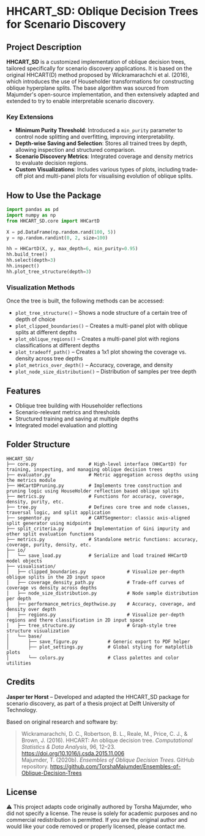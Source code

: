 
# HHCART_SD: Oblique Decision Trees for Scenario Discovery

## Project Description

**HHCART_SD** is a customized implementation of oblique decision trees, tailored specifically for scenario discovery applications. It is based on the original HHCART(D) method proposed by Wickramarachchi et al. (2016), which introduces the use of Householder transformations for constructing oblique hyperplane splits. The base algorithm was sourced from Majumder's open-source implementation, and then extensively adapted and extended to try to enable interpretable scenario discovery.

### Key Extensions

- **Minimum Purity Threshold**: Introduced a `min_purity` parameter to control node splitting and overfitting, improving interpretability.
- **Depth-wise Saving and Selection**: Stores all trained trees by depth, allowing inspection and structured comparison.
- **Scenario Discovery Metrics**: Integrated coverage and density metrics to evaluate decision regions.
- **Custom Visualizations**: Includes various types of plots, including trade-off plot and multi-panel plots for visualising evolution of oblique splits.

## How to Use the Package

```python
import pandas as pd
import numpy as np
from HHCART_SD.core import HHCartD

X = pd.DataFrame(np.random.rand(100, 5))
y = np.random.randint(0, 2, size=100)

hh = HHCartD(X, y, max_depth=6, min_purity=0.95)
hh.build_tree()
hh.select(depth=3)
hh.inspect()
hh.plot_tree_structure(depth=3)
```

### Visualization Methods

Once the tree is built, the following methods can be accessed:

- `plot_tree_structure()` – Shows a node structure of a certain tree of depth of choice
- `plot_clipped_boundaries()` – Creates a multi-panel plot with oblique splits at different depths
- `plot_oblique_regions()` – Creates a multi-panel plot with regions classifications at different depths
- `plot_tradeoff_path()` – Creates a 1x1 plot showing the coverage vs. density across tree depths
- `plot_metrics_over_depth()` – Accuracy, coverage, and density
- `plot_node_size_distribution()` – Distribution of samples per tree depth

## Features

- Oblique tree building with Householder reflections
- Scenario-relevant metrics and thresholds
- Structured training and saving at multiple depths
- Integrated model evaluation and plotting

## Folder Structure
```
HHCART_SD/
├── core.py                   # High-level interface (HHCartD) for training, inspecting, and managing oblique decision trees
├── evaluator.py              # Metric aggregation across depths using the metrics module
├── HHCartDPruning.py         # Implements tree construction and pruning logic using HouseHolder reflection based oblique splits
├── metrics.py                # Functions for accuracy, coverage, density, purity, etc.
├── tree.py                   # Defines core tree and node classes, traversal logic, and split application
├── segmentor.py              # CARTSegmentor: classic axis-aligned split generator using midpoints
├── split_criteria.py         # Implementation of Gini impurity and other split evaluation functions
├── metrics.py                # Standalone metric functions: accuracy, coverage, purity, density, etc.
├── io/
│   └── save_load.py          # Serialize and load trained HHCartD model objects
├── visualisation/
│   ├── clipped_boundaries.py               # Visualize per-depth oblique splits in the 2D input space
│   ├── coverage_density_path.py            # Trade-off curves of coverage vs density across depths
│   ├── node_size_distribution.py           # Node sample distribution per depth
│   ├── performance_metrics_depthwise.py    # Accuracy, coverage, and density over depth
│   ├── regions.py                          # Visualize per-depth regions and there classification in 2D input space
│   ├── tree_structure.py                   # Graph-style tree structure visualization
│   └── base/
│       ├── save_figure.py           # Generic export to PDF helper
│       ├── plot_settings.py         # Global styling for matplotlib plots
│       └── colors.py                # Class palettes and color utilities
```

## Credits

**Jasper ter Horst** – Developed and adapted the HHCART_SD package for scenario discovery, as part of a thesis project at Delft University of Technology.

Based on original research and software by:
> Wickramarachchi, D. C., Robertson, B. L., Reale, M., Price, C. J., & Brown, J. (2016). HHCART: An oblique decision tree. *Computational Statistics & Data Analysis*, 96, 12–23. https://doi.org/10.1016/j.csda.2015.11.006  
> Majumder, T. (2020b). *Ensembles of Oblique Decision Trees*. GitHub repository. https://github.com/TorshaMajumder/Ensembles-of-Oblique-Decision-Trees

## License
⚠️ This project adapts code originally authored by Torsha Majumder, who did not specify a license. The reuse is solely for academic purposes and no commercial redistribution is permitted. If you are the original author and would like your code removed or properly licensed, please contact me.